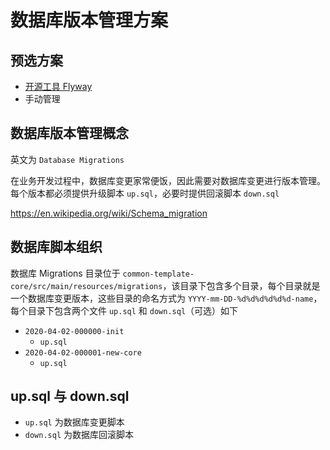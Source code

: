# 数据库版本管理方案

## 预选方案

* [开源工具 Flyway](https://flywaydb.org/)
* 手动管理

## 数据库版本管理概念

英文为 `Database Migrations`

在业务开发过程中，数据库变更家常便饭，因此需要对数据库变更进行版本管理。每个版本都必须提供升级脚本 `up.sql`，必要时提供回滚脚本 `down.sql`

https://en.wikipedia.org/wiki/Schema_migration

## 数据库脚本组织

数据库 Migrations 目录位于 `common-template-core/src/main/resources/migrations`，该目录下包含多个目录，每个目录就是一个数据库变更版本，这些目录的命名方式为 `YYYY-mm-DD-%d%d%d%d%d%d-name`，每个目录下包含两个文件 `up.sql` 和 `down.sql`（可选）如下

* `2020-04-02-000000-init`
  * `up.sql`
* `2020-04-02-000001-new-core`
  * `up.sql`

## up.sql 与 down.sql

* `up.sql` 为数据库变更脚本
* `down.sql` 为数据库回滚脚本
